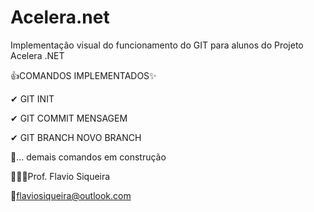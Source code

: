 # Acelera.net

Implementação visual do funcionamento do GIT
para alunos do Projeto Acelera .NET

👍COMANDOS IMPLEMENTADOS✨

✔ GIT INIT

✔ GIT COMMIT MENSAGEM

✔ GIT BRANCH NOVO BRANCH

🔨... demais comandos em construção

👨🏻‍🏫Prof. Flavio Siqueira

📧flaviosiqueira@outlook.com
